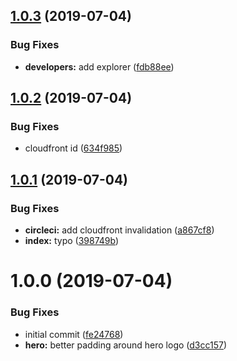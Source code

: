 ## [1.0.3](https://github.com/etclabscore/jade-website/compare/1.0.2...1.0.3) (2019-07-04)


### Bug Fixes

* **developers:** add explorer ([fdb88ee](https://github.com/etclabscore/jade-website/commit/fdb88ee))

## [1.0.2](https://github.com/etclabscore/jade-website/compare/1.0.1...1.0.2) (2019-07-04)


### Bug Fixes

* cloudfront id ([634f985](https://github.com/etclabscore/jade-website/commit/634f985))

## [1.0.1](https://github.com/etclabscore/jade-website/compare/1.0.0...1.0.1) (2019-07-04)


### Bug Fixes

* **circleci:** add cloudfront invalidation ([a867cf8](https://github.com/etclabscore/jade-website/commit/a867cf8))
* **index:** typo ([398749b](https://github.com/etclabscore/jade-website/commit/398749b))

# 1.0.0 (2019-07-04)


### Bug Fixes

* initial commit ([fe24768](https://github.com/etclabscore/jade-website/commit/fe24768))
* **hero:** better padding around hero logo ([d3cc157](https://github.com/etclabscore/jade-website/commit/d3cc157))
